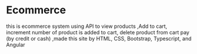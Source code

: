 # Ecommerce
this is ecommerce system using API to view products ,Add to cart, increment number of product is added to cart, delete product from cart pay (by credit or cash)
,made this site by HTML, CSS, Bootstrap, Typescript, and Angular
